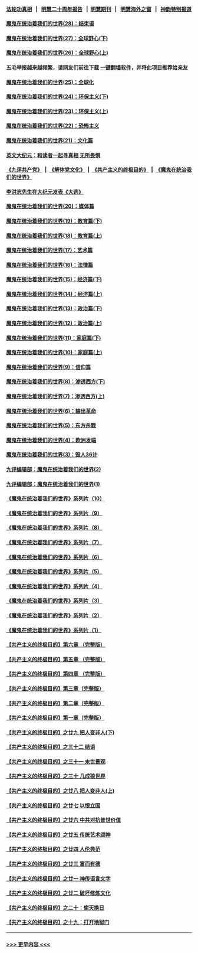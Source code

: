 #### [法轮功真相](https://github.com/gfw-breaker/truth/blob/master/README.md?t=0) &nbsp;&nbsp;|&nbsp;&nbsp; [明慧二十周年报告](https://github.com/gfw-breaker/mh-reports/blob/master/README.md?t=0) &nbsp;&nbsp;|&nbsp;&nbsp;[明慧期刊](https://github.com/gfw-breaker/mh-qikan) &nbsp;&nbsp;|&nbsp;&nbsp; [明慧海外之窗](https://github.com/gfw-breaker/mh-news/blob/master/README.md?t=0) &nbsp;&nbsp;|&nbsp;&nbsp; [神韵特别报道](https://github.com/gfw-breaker/mh-news/blob/master/shenyun.md?t=0)
#### [魔鬼在统治着我们的世界(28)：结束语](../pages/nsc422/n10936246.md?t=07192201) 
#### [魔鬼在统治着我们的世界(27)：全球野心(下)](../pages/nsc422/n10928319.md?t=07192201) 
#### [魔鬼在统治着我们的世界(26)：全球野心(上)](../pages/nsc422/n10900318.md?t=07192201) 
#### 五毛举报越来越频繁，请网友们前往下载 [一键翻墙软件](https://github.com/gfw-breaker/ssr-accounts)，并将此项目推荐给亲友
#### [魔鬼在统治着我们的世界(25)：全球化](../pages/nsc422/n10788205.md?t=07192201) 
#### [魔鬼在统治着我们的世界(24)：环保主义(下)](../pages/nsc422/n10695307.md?t=07192201) 
#### [魔鬼在统治着我们的世界(23)：环保主义(上)](../pages/nsc422/n10688613.md?t=07192201) 
#### [魔鬼在统治着我们的世界(22)：恐怖主义](../pages/nsc422/n10614727.md?t=07192201) 
#### [魔鬼在统治着我们的世界(21)：文化篇](../pages/nsc422/n10597706.md?t=07192201) 
#### [英文大纪元：和读者一起寻真相 无所畏惧](../pages/nsc422/n12542027.md?t=07192201) 
#### [《九评共产党》](https://github.com/begood0513/9ping.md/blob/master/README.md) &nbsp;|&nbsp; [《解体党文化》](../../../../jtdwh.md/blob/master/README.md)  &nbsp;|&nbsp; [《共产主义的终极目的》](../../../../gczydzjmd.md/blob/master/README.md) &nbsp;|&nbsp; [《魔鬼在统治我们的世界》](../../../../mgztzwmdsj.md/blob/master/README.md) 
#### [李洪志先生在大纪元发表《大选》](../pages/nsc422/n12534746.md?t=07192201) 
#### [魔鬼在统治着我们的世界(20)：媒体篇](../pages/nsc422/n10586579.md?t=07192201) 
#### [魔鬼在统治着我们的世界(19)：教育篇(下)](../pages/nsc422/n10564808.md?t=07192201) 
#### [魔鬼在统治着我们的世界(18)：教育篇(上)](../pages/nsc422/n10526970.md?t=07192201) 
#### [魔鬼在统治着我们的世界(17)：艺术篇](../pages/nsc422/n10499093.md?t=07192201) 
#### [魔鬼在统治着我们的世界(16)：法律篇](../pages/nsc422/n10485969.md?t=07192201) 
#### [魔鬼在统治着我们的世界(15)：经济篇(下)](../pages/nsc422/n10469975.md?t=07192201) 
#### [魔鬼在统治着我们的世界(14)：经济篇(上)](../pages/nsc422/n10457370.md?t=07192201) 
#### [魔鬼在统治着我们的世界(13)：政治篇(下)](../pages/nsc422/n10448270.md?t=07192201) 
#### [魔鬼在统治着我们的世界(12)：政治篇(上)](../pages/nsc422/n10444576.md?t=07192201) 
#### [魔鬼在统治着我们的世界(11)：家庭篇(下)](../pages/nsc422/n10440961.md?t=07192201) 
#### [魔鬼在统治着我们的世界(10)：家庭篇(上)](../pages/nsc422/n10435448.md?t=07192201) 
#### [魔鬼在统治着我们的世界(9)：信仰篇](../pages/nsc422/n10432159.md?t=07192201) 
#### [魔鬼在统治着我们的世界(8)：渗透西方(下)](../pages/nsc422/n10429603.md?t=07192201) 
#### [魔鬼在统治着我们的世界(7)：渗透西方(上)](../pages/nsc422/n10426013.md?t=07192201) 
#### [魔鬼在统治着我们的世界(6)：输出革命](../pages/nsc422/n10421536.md?t=07192201) 
#### [魔鬼在统治着我们的世界(5)：东方杀戮](../pages/nsc422/n10417707.md?t=07192201) 
#### [魔鬼在统治着我们的世界(4)：欧洲发端](../pages/nsc422/n10414890.md?t=07192201) 
#### [魔鬼在统治着我们的世界(3)：毁人36计](../pages/nsc422/n10411583.md?t=07192201) 
#### [九评编辑部：魔鬼在统治着我们的世界(2)](../pages/nsc422/n10410036.md?t=07192201) 
#### [九评编辑部：魔鬼在统治着我们的世界(1)](../pages/nsc422/n10406825.md?t=07192201) 
#### [《魔鬼在统治着我们的世界》系列片（10）](../pages/nsc422/n12292670.md?t=07192201) 
#### [《魔鬼在统治着我们的世界》系列片（9）](../pages/nsc422/n12290859.md?t=07192201) 
#### [《魔鬼在统治着我们的世界》系列片（8）](../pages/nsc422/n12287445.md?t=07192201) 
#### [《魔鬼在统治着我们的世界》系列片（7）](../pages/nsc422/n12283425.md?t=07192201) 
#### [《魔鬼在统治着我们的世界》系列片（6）](../pages/nsc422/n12282314.md?t=07192201) 
#### [《魔鬼在统治着我们的世界》系列片（5）](../pages/nsc422/n12281419.md?t=07192201) 
#### [《魔鬼在统治着我们的世界》系列片（4）](../pages/nsc422/n12274024.md?t=07192201) 
#### [《魔鬼在统治着我们的世界》系列片（3）](../pages/nsc422/n12271322.md?t=07192201) 
#### [《魔鬼在统治着我们的世界》系列片（2）](../pages/nsc422/n12269049.md?t=07192201) 
#### [《魔鬼在统治着我们的世界》系列片（1）](../pages/nsc422/n12267575.md?t=07192201) 
#### [【共产主义的终极目的】第六章 （完整版）](../pages/nsc422/n11428913.md?t=07192201) 
#### [【共产主义的终极目的】第五章 （完整版）](../pages/nsc422/n11428912.md?t=07192201) 
#### [【共产主义的终极目的】第四章 （完整版）](../pages/nsc422/n11428907.md?t=07192201) 
#### [【共产主义的终极目的】第三章（完整版）](../pages/nsc422/n11428848.md?t=07192201) 
#### [【共产主义的终极目的】第二章（完整版）](../pages/nsc422/n11428831.md?t=07192201) 
#### [【共产主义的终极目的】第一章（完整版）](../pages/nsc422/n11417651.md?t=07192201) 
#### [【共产主义的终极目的】之廿九 把人变非人(下)](../pages/nsc422/n11344140.md?t=07192201) 
#### [【共产主义的终极目的】之三十二 结语](../pages/nsc422/n11360535.md?t=07192201) 
#### [【共产主义的终极目的】之三十一 末世景观](../pages/nsc422/n11351129.md?t=07192201) 
#### [【共产主义的终极目的】之三十 几成狼世界](../pages/nsc422/n11348280.md?t=07192201) 
#### [【共产主义的终极目的】之廿八 把人变非人(上)](../pages/nsc422/n11340492.md?t=07192201) 
#### [【共产主义的终极目的】之廿七 以恨立国](../pages/nsc422/n11336944.md?t=07192201) 
#### [【共产主义的终极目的】之廿六 中共对抗普世价值](../pages/nsc422/n11324785.md?t=07192201) 
#### [【共产主义的终极目的】之廿五 传统艺术颂神](../pages/nsc422/n11296396.md?t=07192201) 
#### [【共产主义的终极目的】之廿四 人伦典范](../pages/nsc422/n11296397.md?t=07192201) 
#### [【共产主义的终极目的】之廿三 富而有德](../pages/nsc422/n11283598.md?t=07192201) 
#### [【共产主义的终极目的】之廿一 神传语言文字](../pages/nsc422/n11263265.md?t=07192201) 
#### [【共产主义的终极目的】之廿二 破坏修炼文化](../pages/nsc422/n11245728.md?t=07192201) 
#### [【共产主义的终极目的】之二十：偷天换日](../pages/nsc422/n11238846.md?t=07192201) 
#### [【共产主义的终极目的】之十九：打开地狱门](../pages/nsc422/n11206376.md?t=07192201) 

----
#### [ >>> 更早内容 <<< ](../indexes/nsc422-earlier.md)
